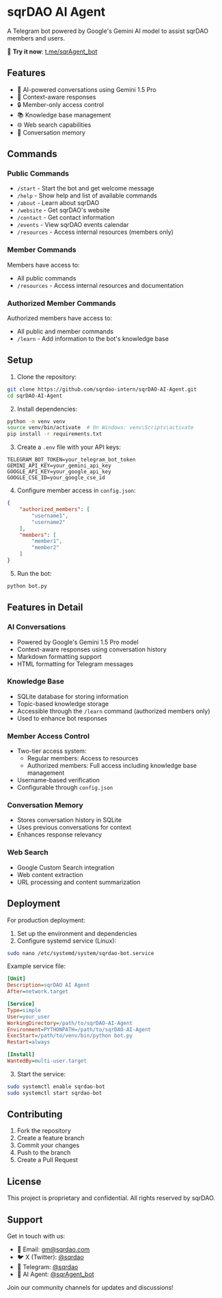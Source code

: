 # sqrDAO AI Agent

A Telegram bot powered by Google's Gemini AI model to assist sqrDAO members and users.

🤖 **Try it now**: [t.me/sqrAgent_bot](https://t.me/sqrAgent_bot)

## Features

- 🤖 AI-powered conversations using Gemini 1.5 Pro
- 💬 Context-aware responses
- 🔒 Member-only access control
- 📚 Knowledge base management
- 🌐 Web search capabilities
- 🧠 Conversation memory

## Commands

### Public Commands
- `/start` - Start the bot and get welcome message
- `/help` - Show help and list of available commands
- `/about` - Learn about sqrDAO
- `/website` - Get sqrDAO's website
- `/contact` - Get contact information
- `/events` - View sqrDAO events calendar
- `/resources` - Access internal resources (members only)

### Member Commands
Members have access to:
- All public commands
- `/resources` - Access internal resources and documentation

### Authorized Member Commands
Authorized members have access to:
- All public and member commands
- `/learn` - Add information to the bot's knowledge base

## Setup

1. Clone the repository:
```bash
git clone https://github.com/sqrdao-intern/sqrDAO-AI-Agent.git
cd sqrDAO-AI-Agent
```

2. Install dependencies:
```bash
python -m venv venv
source venv/bin/activate  # On Windows: venv\Scripts\activate
pip install -r requirements.txt
```

3. Create a `.env` file with your API keys:
```
TELEGRAM_BOT_TOKEN=your_telegram_bot_token
GEMINI_API_KEY=your_gemini_api_key
GOOGLE_API_KEY=your_google_api_key
GOOGLE_CSE_ID=your_google_cse_id
```

4. Configure member access in `config.json`:
```json
{
    "authorized_members": [
        "username1",
        "username2"
    ],
    "members": [
        "member1",
        "member2"
    ]
}
```

5. Run the bot:
```bash
python bot.py
```

## Features in Detail

### AI Conversations
- Powered by Google's Gemini 1.5 Pro model
- Context-aware responses using conversation history
- Markdown formatting support
- HTML formatting for Telegram messages

### Knowledge Base
- SQLite database for storing information
- Topic-based knowledge storage
- Accessible through the `/learn` command (authorized members only)
- Used to enhance bot responses

### Member Access Control
- Two-tier access system:
  - Regular members: Access to resources
  - Authorized members: Full access including knowledge base management
- Username-based verification
- Configurable through `config.json`

### Conversation Memory
- Stores conversation history in SQLite
- Uses previous conversations for context
- Enhances response relevancy

### Web Search
- Google Custom Search integration
- Web content extraction
- URL processing and content summarization

## Deployment

For production deployment:

1. Set up the environment and dependencies
2. Configure systemd service (Linux):
```bash
sudo nano /etc/systemd/system/sqrdao-bot.service
```

Example service file:
```ini
[Unit]
Description=sqrDAO AI Agent
After=network.target

[Service]
Type=simple
User=your_user
WorkingDirectory=/path/to/sqrDAO-AI-Agent
Environment=PYTHONPATH=/path/to/sqrDAO-AI-Agent
ExecStart=/path/to/venv/bin/python bot.py
Restart=always

[Install]
WantedBy=multi-user.target
```

3. Start the service:
```bash
sudo systemctl enable sqrdao-bot
sudo systemctl start sqrdao-bot
```

## Contributing

1. Fork the repository
2. Create a feature branch
3. Commit your changes
4. Push to the branch
5. Create a Pull Request

## License

This project is proprietary and confidential. All rights reserved by sqrDAO.

## Support

Get in touch with us:
- 📧 Email: gm@sqrdao.com
- 🐦 X (Twitter): [@sqrdao](https://twitter.com/sqrdao)
- 💬 Telegram: [@sqrdao](https://t.me/sqrdao)
- 🤖 AI Agent: [@sqrAgent_bot](https://t.me/sqrAgent_bot)

Join our community channels for updates and discussions! 